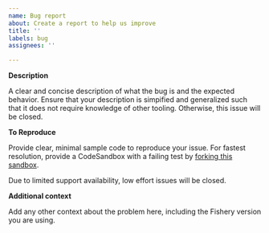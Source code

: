 ```yaml
---
name: Bug report
about: Create a report to help us improve
title: ''
labels: bug
assignees: ''

---
```


**Description**

A clear and concise description of what the bug is and the expected behavior. Ensure that your description is simpified and generalized such that it does not require knowledge of other tooling. Otherwise, this issue will be closed.

**To Reproduce**

Provide clear, minimal sample code to reproduce your issue. For fastest resolution, provide a CodeSandbox with a failing test by [forking this sandbox](https://codesandbox.io/p/devbox/factorybot-template-wd62ds?file=%2Findex.test.ts%3A10%2C1).

Due to limited support availability, low effort issues will be closed.

**Additional context**

Add any other context about the problem here, including the Fishery version you are using.
